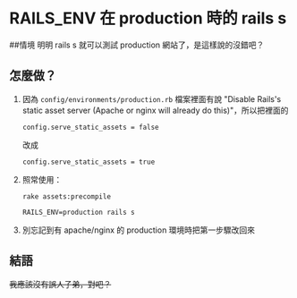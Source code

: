 RAILS_ENV 在 production 時的 rails s
======

##情境
明明 rails s 就可以測試 production 網站了，是這樣說的沒錯吧？

## 怎麼做？

1. 因為 `config/environments/production.rb` 檔案裡面有說 "Disable Rails's static asset server (Apache or nginx will already do this)"，所以把裡面的

	`config.serve_static_assets = false`

	改成

	`config.serve_static_assets = true`

2. 照常使用：

	`rake assets:precompile`

	`RAILS_ENV=production rails s`

3. 別忘記到有 apache/nginx 的 production 環境時把第一步驟改回來


## 結語

<del>我應該沒有誤人子弟，對吧？</del>
